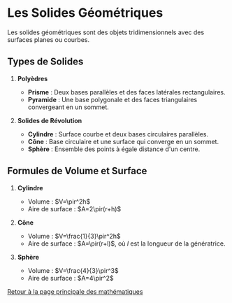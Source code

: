 # Les Solides Géométriques

Les solides géométriques sont des objets tridimensionnels avec des surfaces planes ou courbes.

## Types de Solides

1. **Polyèdres**
   - **Prisme** : Deux bases parallèles et des faces latérales rectangulaires.
   - **Pyramide** : Une base polygonale et des faces triangulaires convergeant en un sommet.

2. **Solides de Révolution**
   - **Cylindre** : Surface courbe et deux bases circulaires parallèles.
   - **Cône** : Base circulaire et une surface qui converge en un sommet.
   - **Sphère** : Ensemble des points à égale distance d'un centre.

## Formules de Volume et Surface

1. **Cylindre**
   - Volume : $V=\pir^2h$
   - Aire de surface : $A=2\pir(r+h)$

2. **Cône**
   - Volume : $V=\frac{1}{3}\pir^2h$
   - Aire de surface : $A=\pir(r+l)$, où $l$ est la longueur de la génératrice.

3. **Sphère**
   - Volume : $V=\frac{4}{3}\pir^3$
   - Aire de surface : $A=4\pir^2$

[Retour à la page principale des mathématiques](maths.md)
